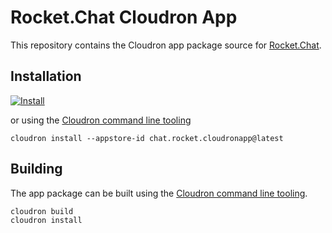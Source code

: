 # Rocket.Chat Cloudron App

This repository contains the Cloudron app package source for [Rocket.Chat](https://github.com/RocketChat/Rocket.Chat).

## Installation

[![Install](https://cloudron.io/img/button32.png)](https://cloudron.io/button.html?app=chat.rocket.cloudronapp)

or using the [Cloudron command line tooling](https://cloudron.io/references/cli.html)

```
cloudron install --appstore-id chat.rocket.cloudronapp@latest
```

## Building

The app package can be built using the [Cloudron command line tooling](https://cloudron.io/references/cli.html).

```
cloudron build
cloudron install
```

